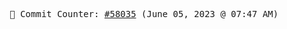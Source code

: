 <p align="center">
    <samp>
        📮 Commit Counter: <a href="https://github.com/Javascript-void0/Javascript-void0/commits/main">#58035</a> (June 05, 2023 @ 07:47 AM)
    </samp>
</p>